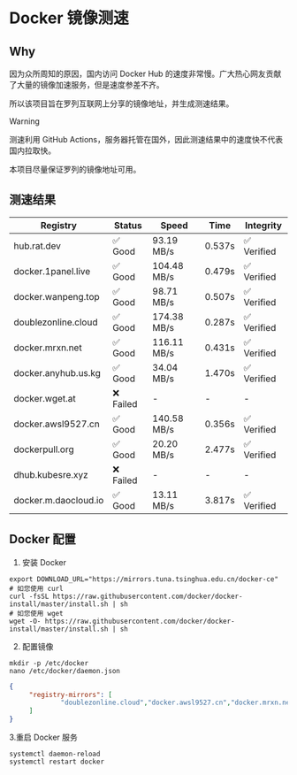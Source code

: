# Docker 镜像测速

## Why

因为众所周知的原因，国内访问 Docker Hub 的速度非常慢。广大热心网友贡献了大量的镜像加速服务，但是速度参差不齐。


所以该项目旨在罗列互联网上分享的镜像地址，并生成测速结果。

> [!WARNING]
> 测速利用 GitHub Actions，服务器托管在国外，因此测速结果中的速度快不代表国内拉取快。
>

本项目尽量保证罗列的镜像地址可用。

## 测速结果

| Registry | Status | Speed | Time | Integrity |
|----------|--------|-------|------|-----------|
| hub.rat.dev | ✅ Good | 93.19 MB/s | 0.537s | ✅ Verified |
| docker.1panel.live | ✅ Good | 104.48 MB/s | 0.479s | ✅ Verified |
| docker.wanpeng.top | ✅ Good | 98.71 MB/s | 0.507s | ✅ Verified |
| doublezonline.cloud | ✅ Good | 174.38 MB/s | 0.287s | ✅ Verified |
| docker.mrxn.net | ✅ Good | 116.11 MB/s | 0.431s | ✅ Verified |
| docker.anyhub.us.kg | ✅ Good | 34.04 MB/s | 1.470s | ✅ Verified |
| docker.wget.at | ❌ Failed | - | - | - |
| docker.awsl9527.cn | ✅ Good | 140.58 MB/s | 0.356s | ✅ Verified |
| dockerpull.org | ✅ Good | 20.20 MB/s | 2.477s | ✅ Verified |
| dhub.kubesre.xyz | ❌ Failed | - | - | - |
| docker.m.daocloud.io | ✅ Good | 13.11 MB/s | 3.817s | ✅ Verified |

## Docker 配置

1. 安装 Docker
```shell
export DOWNLOAD_URL="https://mirrors.tuna.tsinghua.edu.cn/docker-ce"
# 如您使用 curl
curl -fsSL https://raw.githubusercontent.com/docker/docker-install/master/install.sh | sh
# 如您使用 wget
wget -O- https://raw.githubusercontent.com/docker/docker-install/master/install.sh | sh
```

2. 配置镜像

```shell
mkdir -p /etc/docker
nano /etc/docker/daemon.json
```

```json
{
     "registry-mirrors": [
             "doublezonline.cloud","docker.awsl9527.cn","docker.mrxn.net"
     ]
}
```

 3.重启 Docker 服务
```shell
systemctl daemon-reload
systemctl restart docker
```
